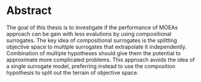 Abstract
========

The goal of this thesis is to investigate if the performance of MOEAs
approach can be gain with less evalutions by using compositional
surrogates. The key idea of compositional surrogates is the splitting
objective space to multiple surrogates that extrapolate it
independently. Combination of multiple hypotheses should give them the
potential to approximate more complicated problems. This approach avoids
the idea of a single surrogate model, preferring instead to use the
composition hypothesis to split out the terrain of objective space.
